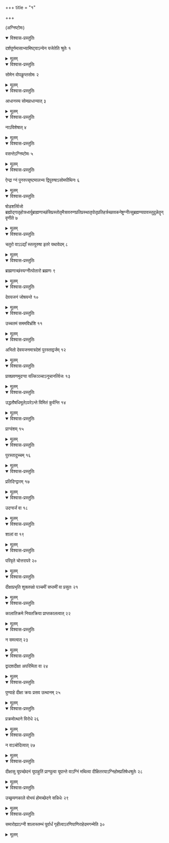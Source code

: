 +++
title = "१"

+++
  
(अग्निष्टोमः)



<details open><summary>विश्वास-प्रस्तुतिः</summary>

दर्शपूर्णमासाभ्यामिष्ट्वाऽन्येन यजेतेति श्रुतेः १
</details>

<details><summary>मूलम्</summary>

दर्शपूर्णमासाभ्यामिष्ट्वाऽन्येन यजेतेति श्रुतेः १
</details>


<details open><summary>विश्वास-प्रस्तुतिः</summary>

सोमेन वोपकॢप्तसोमः २
</details>

<details><summary>मूलम्</summary>

सोमेन वोपकॢप्तसोमः २
</details>


<details open><summary>विश्वास-प्रस्तुतिः</summary>

आधानस्य सोमप्राधान्यात् ३
</details>

<details><summary>मूलम्</summary>

आधानस्य सोमप्राधान्यात् ३
</details>


<details open><summary>विश्वास-प्रस्तुतिः</summary>

नाऽविशेषात् ४
</details>

<details><summary>मूलम्</summary>

नाऽविशेषात् ४
</details>


<details open><summary>विश्वास-प्रस्तुतिः</summary>

वसन्तेऽग्निष्टोमः ५
</details>

<details><summary>मूलम्</summary>

वसन्तेऽग्निष्टोमः ५
</details>


<details open><summary>विश्वास-प्रस्तुतिः</summary>

ऐन्द्रा ग्नं पुनरुत्सृष्टमालभ्य द्विपुरुषाऽसोमपीथिनः ६
</details>

<details><summary>मूलम्</summary>

ऐन्द्रा ग्नं पुनरुत्सृष्टमालभ्य द्विपुरुषाऽसोमपीथिनः ६
</details>


<details open><summary>विश्वास-प्रस्तुतिः</summary>

षोडशर्त्विजो ब्रह्मोद्गातृहोत्रध्वर्युब्राह्मणाच्छंसिप्रस्तोतृमैत्रावरुणप्रतिप्रस्थातृपोतृप्रतिहर्त्रच्छावकनेष्ट्रग्नीत्सुब्रह्मण्यग्रावस्तुदुन्नेतॄन् वृणीते ७
</details>

<details><summary>मूलम्</summary>

षोडशर्त्विजो ब्रह्मोद्गातृहोत्रध्वर्युब्राह्मणाच्छंसिप्रस्तोतृमैत्रावरुणप्रतिप्रस्थातृपोतृप्रतिहर्त्रच्छावकनेष्ट्रग्नीत्सुब्रह्मण्यग्रावस्तुदुन्नेतॄन् वृणीते ७
</details>


<details open><summary>विश्वास-प्रस्तुतिः</summary>

चतुरो वाऽऽद्याँ स्तत्पुरुषा इतरे यथावेदम् ८
</details>

<details><summary>मूलम्</summary>

चतुरो वाऽऽद्याँ स्तत्पुरुषा इतरे यथावेदम् ८
</details>


<details open><summary>विश्वास-प्रस्तुतिः</summary>

ब्राह्मणाच्छंस्यग्नीत्पोतारो ब्रह्मणः ९
</details>

<details><summary>मूलम्</summary>

ब्राह्मणाच्छंस्यग्नीत्पोतारो ब्रह्मणः ९
</details>


<details open><summary>विश्वास-प्रस्तुतिः</summary>

देवयजनं जोषयन्ते १०
</details>

<details><summary>मूलम्</summary>

देवयजनं जोषयन्ते १०
</details>


<details open><summary>विश्वास-प्रस्तुतिः</summary>

उच्चतमं सममविभ्रंशि ११
</details>

<details><summary>मूलम्</summary>

उच्चतमं सममविभ्रंशि ११
</details>


<details open><summary>विश्वास-प्रस्तुतिः</summary>

अभितो देवयजनमात्रदेशं पुरस्ताद्वर्जम् १२
</details>

<details><summary>मूलम्</summary>

अभितो देवयजनमात्रदेशं पुरस्ताद्वर्जम् १२
</details>


<details open><summary>विश्वास-प्रस्तुतिः</summary>

प्राक्प्रवणमुदग्वा यत्किञ्ञ्चाऽनूचानर्त्विजः १३
</details>

<details><summary>मूलम्</summary>

प्राक्प्रवणमुदग्वा यत्किञ्ञ्चाऽनूचानर्त्विजः १३
</details>


<details open><summary>विश्वास-प्रस्तुतिः</summary>

उद्धतौषधिमूलेऽपरेऽन्ते विमितं कुर्वन्ति १४
</details>

<details><summary>मूलम्</summary>

उद्धतौषधिमूलेऽपरेऽन्ते विमितं कुर्वन्ति १४
</details>


<details open><summary>विश्वास-प्रस्तुतिः</summary>

प्राग्वंशम् १५
</details>

<details><summary>मूलम्</summary>

प्राग्वंशम् १५
</details>


<details open><summary>विश्वास-प्रस्तुतिः</summary>

पुरस्तादुच्चम् १६
</details>

<details><summary>मूलम्</summary>

पुरस्तादुच्चम् १६
</details>


<details open><summary>विश्वास-प्रस्तुतिः</summary>

प्रतिदिग्द्वारम् १७
</details>

<details><summary>मूलम्</summary>

प्रतिदिग्द्वारम् १७
</details>


<details open><summary>विश्वास-प्रस्तुतिः</summary>

उदग्वर्जं वा १८
</details>

<details><summary>मूलम्</summary>

उदग्वर्जं वा १८
</details>


<details open><summary>विश्वास-प्रस्तुतिः</summary>

शालां वा १९
</details>

<details><summary>मूलम्</summary>

शालां वा १९
</details>


<details open><summary>विश्वास-प्रस्तुतिः</summary>

परिवृते चोत्तरापरे २०
</details>

<details><summary>मूलम्</summary>

परिवृते चोत्तरापरे २०
</details>


<details open><summary>विश्वास-प्रस्तुतिः</summary>

दीक्षाप्रभृति शुक्लपक्षे पञ्चमीं सप्तमीं वा प्रसुतः २१
</details>

<details><summary>मूलम्</summary>

दीक्षाप्रभृति शुक्लपक्षे पञ्चमीं सप्तमीं वा प्रसुतः २१
</details>


<details open><summary>विश्वास-प्रस्तुतिः</summary>

कालातिक्रमे नियतक्रिया प्राप्तकालत्वात् २२
</details>

<details><summary>मूलम्</summary>

कालातिक्रमे नियतक्रिया प्राप्तकालत्वात् २२
</details>


<details open><summary>विश्वास-प्रस्तुतिः</summary>

न समत्वात् २३
</details>

<details><summary>मूलम्</summary>

न समत्वात् २३
</details>


<details open><summary>विश्वास-प्रस्तुतिः</summary>

द्वादशदीक्षा अपरिमिता वा २४
</details>

<details><summary>मूलम्</summary>

द्वादशदीक्षा अपरिमिता वा २४
</details>


<details open><summary>विश्वास-प्रस्तुतिः</summary>

पुण्याहे दीक्षा क्रयः प्रसव उत्थानम् २५
</details>

<details><summary>मूलम्</summary>

पुण्याहे दीक्षा क्रयः प्रसव उत्थानम् २५
</details>


<details open><summary>विश्वास-प्रस्तुतिः</summary>

प्रक्रमोत्थाने विरोधे २६
</details>

<details><summary>मूलम्</summary>

प्रक्रमोत्थाने विरोधे २६
</details>


<details open><summary>विश्वास-प्रस्तुतिः</summary>

न वाऽचोदित्वात् २७
</details>

<details><summary>मूलम्</summary>

न वाऽचोदित्वात् २७
</details>


<details open><summary>विश्वास-प्रस्तुतिः</summary>

दीक्षासु यूपच्छेदनं यूपाहुतिं प्राग्घुत्वा यूपान्ते वाऽग्निं मथित्वा दीक्षितरयाऽग्निहोमप्रतिषेधश्रुतेः २८
</details>

<details><summary>मूलम्</summary>

दीक्षासु यूपच्छेदनं यूपाहुतिं प्राग्घुत्वा यूपान्ते वाऽग्निं मथित्वा दीक्षितरयाऽग्निहोमप्रतिषेधश्रुतेः २८
</details>


<details open><summary>विश्वास-प्रस्तुतिः</summary>

उच्छ्रयणकाले वोभयं होमच्छेदने सन्निधेः २९
</details>

<details><summary>मूलम्</summary>

उच्छ्रयणकाले वोभयं होमच्छेदने सन्निधेः २९
</details>


<details open><summary>विश्वास-प्रस्तुतिः</summary>

समारोह्याऽग्नी शालास्तम्भं पूर्वार्धं गृहीत्वाऽरणिपाणिराहेदमगन्मेति ३०
</details>

<details><summary>मूलम्</summary>

समारोह्याऽग्नी शालास्तम्भं पूर्वार्धं गृहीत्वाऽरणिपाणिराहेदमगन्मेति ३०
</details>
